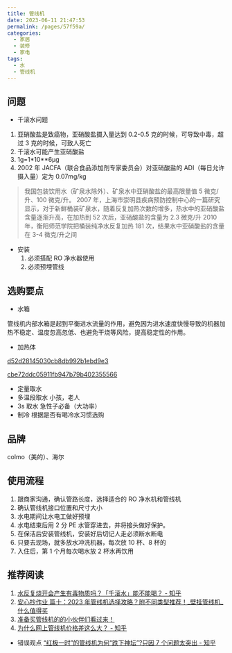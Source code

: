 ```yaml
---
title: 管线机
date: 2023-06-11 21:47:53
permalink: /pages/57f59a/
categories:
  - 家居
  - 装修
  - 家电
tags:
  - 水
  - 管线机
---
```


## 问题

- 千滚水问题

1. 亚硝酸盐是致癌物，亚硝酸盐摄入量达到 0.2-0.5 克的时候，可导致中毒，超过 3 克的时候，可致人死亡
2. 千滚水可能产生亚硝酸盐
3. 1g=1*10**6μg
4. 2002 年 JACFA（联合食品添加剂专家委员会）对亚硝酸盐的 ADI（每日允许摄入量）定为 0.07mg/kg

> 我国包装饮用水（矿泉水除外）、矿泉水中亚硝酸盐的最高限量值 5 微克/升、100 微克/升。
> 2007 年，上海市崇明县疾病预防控制中心的一篇研究显示，对于新鲜桶装矿泉水，随着反复加热次数的增多，热水中的亚硝酸盐含量逐渐升高，在加热到 52 次后，亚硝酸盐的含量为 2.3 微克/升
> 2010 年，衡阳师范学院把桶装纯净水反复加热 181 次，结果水中亚硝酸盐的含量在 3-4 微克/升之间

- 安装
  1. 必须搭配 RO 净水器使用
  2. 必须预埋管线

## 选购要点

- 水箱

管线机内部水箱是起到平衡进水流量的作用，避免因为进水速度快慢导致的机器加热不稳定、温度忽高忽低、也避免干烧等风险，提高稳定性的作用。

- 加热体

[d52d28145030cb8db992b1ebd9e3](https://pic1.zhimg.com/80/v2-d52d28145030cb8db992b1ebd9e3343b_720w.webp?source=1940ef5c)

[cbe72ddc05911fb947b79b402355566](https://picx.zhimg.com/v2-cbe72ddc05911fb947b79b402355566a_r.jpg?source=1940ef5c)

- 定量取水
- 多温段取水
  小孩，老人
- 3s 取水
  急性子必备（大功率）
- 制冷
  根据是否有喝冷水习惯选购

## 品牌

colmo（美的）、海尔

## 使用流程

1. 跟商家沟通，确认管路长度，选择适合的 RO 净水机和管线机
2. 确认管线机接口位置和尺寸大小
3. 水电期间让水电工做好预埋
4. 水电结束后用 2 分 PE 水管穿进去，并将接头做好保护。
5. 在保洁后安装管线机，安装好后切记人走必须断水断电
6. 只要去现场，就多放水冲洗机器，每次放 10 杯、8 杯的
7. 入住后，第 1 个月每次喝水放 2 杯水再饮用

## 推荐阅读

1. [水反复烧开会产生有毒物质吗？「千滚水」能不能喝？ - 知乎](https://www.zhihu.com/question/39731769)
2. [安心抄作业 篇十：2023 年管线机选择攻略？附不同类型推荐！_壁挂管线机_什么值得买](https://post.smzdm.com/p/am82650p/)
3. [准备买管线机的的小伙伴们看过来！](https://www.xiaohongshu.com/explore/6454af0000000000120339fd)
4. [为什么网上管线机价格差这么大？ - 知乎](https://www.zhihu.com/question/430564956)

- 错误观点
  [“红极一时”的管线机为何“跌下神坛”?只因 7 个问题太突出 - 知乎](https://zhuanlan.zhihu.com/p/589722570)